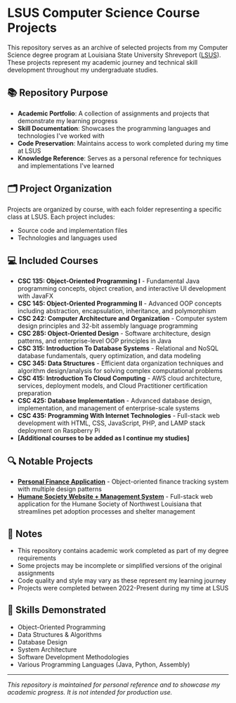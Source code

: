 # LSUS Computer Science Course Projects

This repository serves as an archive of selected projects from my Computer Science degree program at Louisiana State University Shreveport ([LSUS](https://www.lsus.edu/academics/undergraduate-programs/computer-science)). These projects represent my academic journey and technical skill development throughout my undergraduate studies.

## 📚 Repository Purpose

- **Academic Portfolio**: A collection of assignments and projects that demonstrate my learning progress
- **Skill Documentation**: Showcases the programming languages and technologies I've worked with
- **Code Preservation**: Maintains access to work completed during my time at LSUS
- **Knowledge Reference**: Serves as a personal reference for techniques and implementations I've learned

## 🗂️ Project Organization

Projects are organized by course, with each folder representing a specific class at LSUS. Each project includes:

- Source code and implementation files
- Technologies and languages used

## 💻 Included Courses

- **CSC 135: Object-Oriented Programming I** - Fundamental Java programming concepts, object creation, and interactive UI development with JavaFX
- **CSC 145: Object-Oriented Programming II** - Advanced OOP concepts including abstraction, encapsulation, inheritance, and polymorphism
- **CSC 242: Computer Architecture and Organization** - Computer system design principles and 32-bit assembly language programming
- **CSC 285: Object-Oriented Design** - Software architecture, design patterns, and enterprise-level OOP principles in Java
- **CSC 315: Introduction To Database Systems** - Relational and NoSQL database fundamentals, query optimization, and data modeling
- **CSC 345: Data Structures** - Efficient data organization techniques and algorithm design/analysis for solving complex computational problems
- **CSC 415: Introduction To Cloud Computing** - AWS cloud architecture, services, deployment models, and Cloud Practitioner certification preparation
- **CSC 425: Database Implementation** - Advanced database design, implementation, and management of enterprise-scale systems
- **CSC 435: Programming With Internet Technologies** - Full-stack web development with HTML, CSS, JavaScript, PHP, and LAMP stack deployment on Raspberry Pi
- **[Additional courses to be added as I continue my studies]**

## 🔍 Notable Projects

- [**Personal Finance Application**](https://github.com/AaronBrownDev/LSUS-PersonalFinanceApp) - Object-oriented finance tracking system with multiple design patterns
- [**Humane Society Website + Management System**](https://github.com/AaronBrownDev/HumaneSociety) - Full-stack web application for the Humane Society of Northwest Louisiana that streamlines pet adoption processes and shelter management

## 📝 Notes

- This repository contains academic work completed as part of my degree requirements
- Some projects may be incomplete or simplified versions of the original assignments
- Code quality and style may vary as these represent my learning journey
- Projects were completed between 2022-Present during my time at LSUS

## 🚀 Skills Demonstrated

- Object-Oriented Programming
- Data Structures & Algorithms
- Database Design
- System Architecture
- Software Development Methodologies
- Various Programming Languages (Java, Python, Assembly)

---

*This repository is maintained for personal reference and to showcase my academic progress. It is not intended for production use.*
